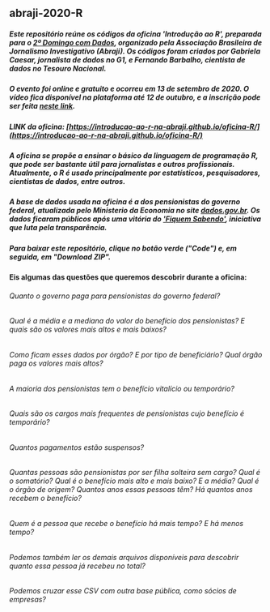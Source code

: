 ## abraji-2020-R

##### Este repositório reúne os códigos da oficina 'Introdução ao R', preparada para o [2º Domingo com Dados](https://www.abraji.org.br/noticias/abraji-abre-inscricoes-para-2o-domingo-de-dados), organizado pela Associação Brasileira de Jornalismo Investigativo (Abraji). Os códigos foram criados por Gabriela Caesar, jornalista de dados no G1, e Fernando Barbalho, cientista de dados no Tesouro Nacional.  

##### O evento foi online e gratuito e ocorreu em 13 de setembro de 2020. O vídeo fica disponível na plataforma até 12 de outubro, e a inscrição pode ser feita [neste link](https://congresse.me/eventos/ddadosabraji).

##### LINK da oficina: [https://introducao-ao-r-na-abraji.github.io/oficina-R/](https://introducao-ao-r-na-abraji.github.io/oficina-R/)

##### A oficina se propõe a ensinar o básico da linguagem de programação R, que pode ser bastante útil para jornalistas e outros profissionais. Atualmente, o R é usado principalmente por estatísticos, pesquisadores, cientistas de dados, entre outros.

##### A base de dados usada na oficina é a dos pensionistas do governo federal, atualizada pelo Ministerio da Economia no site [dados.gov.br](http://dados.gov.br/dataset/gestao-de-pessoas-executivo-federal-pensionistas). Os dados ficaram públicos após uma vitória do ['Fiquem Sabendo'](https://fiquemsabendo.com.br/transparencia/pensionistas-e-aposentados-servidores-inativos/), iniciativa que luta pela transparência. 

##### Para baixar este repositório, clique no botão verde ("Code") e, em seguida, em "Download ZIP".

#### Eis algumas das questões que queremos descobrir durante a oficina:
###### Quanto o governo paga para pensionistas do governo federal? 
###### Qual é a média e a mediana do valor do benefício dos pensionistas? E quais são os valores mais altos e mais baixos? 
###### Como ficam esses dados por órgão? E por tipo de beneficiário? Qual órgão paga os valores mais altos?
###### A maioria dos pensionistas tem o benefício vitalício ou temporário?
###### Quais são os cargos mais frequentes de pensionistas cujo benefício é temporário?
###### Quantos pagamentos estão suspensos?
###### Quantas pessoas são pensionistas por ser filha solteira sem cargo? Qual é o somatório? Qual é o benefício mais alto e mais baixo? E a média? Qual é o órgão de origem? Quantos anos essas pessoas têm? Há quantos anos recebem o benefício?
###### Quem é a pessoa que recebe o benefício há mais tempo? E há menos tempo? 
###### Podemos também ler os demais arquivos disponíveis para descobrir quanto essa pessoa já recebeu no total?
###### Podemos cruzar esse CSV com outra base pública, como sócios de empresas?
